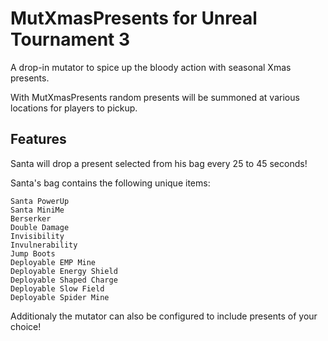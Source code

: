 # MutXmasPresents for Unreal Tournament 3

A drop-in mutator to spice up the bloody action with seasonal Xmas presents.

With MutXmasPresents random presents will be summoned at various locations for players to pickup. 

## Features

Santa will drop a present selected from his bag every 25 to 45 seconds!

Santa's bag contains the following unique items:

    Santa PowerUp
    Santa MiniMe
    Berserker
    Double Damage
    Invisibility
    Invulnerability
    Jump Boots
    Deployable EMP Mine
    Deployable Energy Shield
    Deployable Shaped Charge
    Deployable Slow Field
    Deployable Spider Mine

Additionaly the mutator can also be configured to include presents of your choice!
